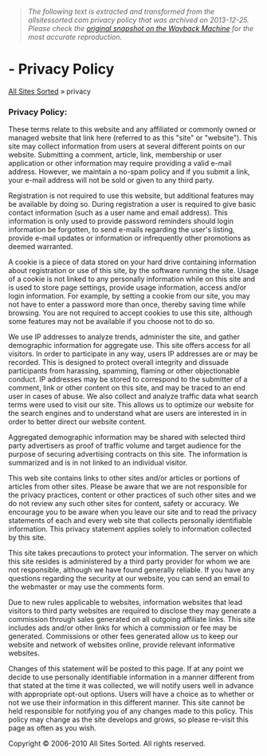 > *The following text is extracted and transformed from the allsitessorted.com privacy policy that was archived on 2013-12-25. Please check the [original snapshot on the Wayback Machine](https://web.archive.org/web/20131225112837id_/http%3A//www.allsitessorted.com/privacy.php) for the most accurate reproduction.*

# - Privacy Policy

[All Sites Sorted](https://web.archive.org/) » privacy 

### Privacy Policy:

These terms relate to this website and any affiliated or commonly owned or managed website that link here (referred to as this "site" or "website"). This site may collect information from users at several different points on our website. Submitting a comment, article, link, membership or user application or other information may require providing a valid e-mail address. However, we maintain a no-spam policy and if you submit a link, your e-mail address will not be sold or given to any third party. 

Registration is not required to use this website, but additional features may be available by doing so. During registration a user is required to give basic contact information (such as a user name and email address). This information is only used to provide password reminders should login information be forgotten, to send e-mails regarding the user's listing, provide e-mail updates or information or infrequently other promotions as deemed warranted.

A cookie is a piece of data stored on your hard drive containing information about registration or use of this site, by the software running the site. Usage of a cookie is not linked to any personally information while on this site and is used to store page settings, provide usage information, access and/or login information. For example, by setting a cookie from our site, you may not have to enter a password more than once, thereby saving time while browsing. You are not required to accept cookies to use this site, although some features may not be available if you choose not to do so.

We use IP addresses to analyze trends, administer the site, and gather demographic information for aggregate use. This site offers access for all visitors. In order to participate in any way, users IP addresses are or may be recorded. This is designed to protect overall integrity and dissuade participants from harassing, spamming, flaming or other objectionable conduct. IP addresses may be stored to correspond to the submitter of a comment, link or other content on this site, and may be traced to an end user in cases of abuse. We also collect and analyze traffic data what search terms were used to visit our site. This allows us to optimize our website for the search engines and to understand what are users are interested in in order to better direct our website content. 

Aggregated demographic information may be shared with selected third party advertisers as proof of traffic volume and target audience for the purpose of securing advertising contracts on this site. The information is summarized and is in not linked to an individual visitor.

This web site contains links to other sites and/or articles or portions of articles from other sites. Please be aware that we are not responsible for the privacy practices, content or other practices of such other sites and we do not review any such other sites for content, safety or accuracy. We encourage you to be aware when you leave our site and to read the privacy statements of each and every web site that collects personally identifiable information. This privacy statement applies solely to information collected by this site.

This site takes precautions to protect your information. The server on which this site resides is administered by a third party provider for whom we are not responsible, although we have found generally reliable. If you have any questions regarding the security at our website, you can send an email to the webmaster or may use the comments form.

Due to new rules applicable to websites, information websites that lead visitors to third party websites are required to disclose they may generate a commission through sales generated on all outgoing affiliate links. This site includes ads and/or other links for which a commission or fee may be generated. Commissions or other fees generated allow us to keep our website and network of websites online, provide relevant informative websites.

Changes of this statement will be posted to this page. If at any point we decide to use personally identifiable information in a manner different from that stated at the time it was collected, we will notify users well in advance with appropriate opt-out options. Users will have a choice as to whether or not we use their information in this different manner. This site cannot be held responsible for notifying you of any changes made to this policy. This policy may change as the site develops and grows, so please re-visit this page as often as you wish.

Copyright © 2006-2010 All Sites Sorted. All rights reserved.
